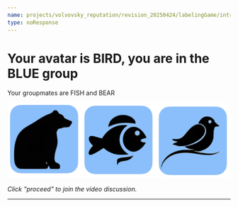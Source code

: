 ```yaml
---
name: projects/volvovsky_reputation/revision_20250424/labelingGame/introductions_BIRD.md
type: noResponse
---
```


# Your avatar is BIRD, you are in the BLUE group

Your groupmates are FISH and BEAR

![groupmates](projects/volvovsky_reputation/animal_icons_3.jpg)

_Click "proceed" to join the video discussion._

---
